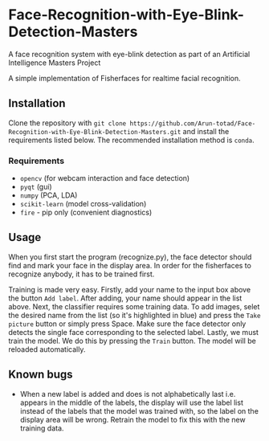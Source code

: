 # Face-Recognition-with-Eye-Blink-Detection-Masters
A face recognition system with eye-blink detection as part of an Artificial Intelligence Masters Project

A simple implementation of Fisherfaces for realtime facial recognition.

## Installation
Clone the repository with `git clone https://github.com/Arun-totad/Face-Recognition-with-Eye-Blink-Detection-Masters.git` and install the requirements listed below. The recommended installation method is `conda`.

### Requirements
- `opencv` (for webcam interaction and face detection)
- `pyqt` (gui)
- `numpy` (PCA, LDA)
- `scikit-learn` (model cross-validation)
- `fire` - pip only (convenient diagnostics)

## Usage
When you first start the program (recognize.py), the face detector should find and mark your face in the display area. In order for the fisherfaces to recognize anybody, it has to be trained first.

Training is made very easy. Firstly, add your name to the input box above the button `Add label`. After adding, your name should appear in the list above. Next, the classifier requires some training data. To add images, selet the desired name from the list (so it's highlighted in blue) and press the `Take picture` button or simply press Space. Make sure the face detector only detects the single face corresponding to the selected label. Lastly, we must train the model. We do this by pressing the `Train` button. The model will be reloaded automatically.

## Known bugs
- When a new label is added and does is not alphabetically last i.e. appears in the middle of the labels, the display will use the label list instead of the labels that the model was trained with, so the label on the display area will be wrong. Retrain the model to fix this with the new training data.
